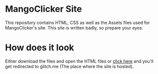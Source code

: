 # MangoClicker Site
 This repository contains HTML, CSS as well as the Assets files used for MangoClicker's site. This site is written badly, so prepare your eyes.

# How does it look
 Either download the files and open the HTML files or [click here](https://www.google.com "MangoClicker") and you'll get redirected to glitch.me (The place where the site is hosted).
